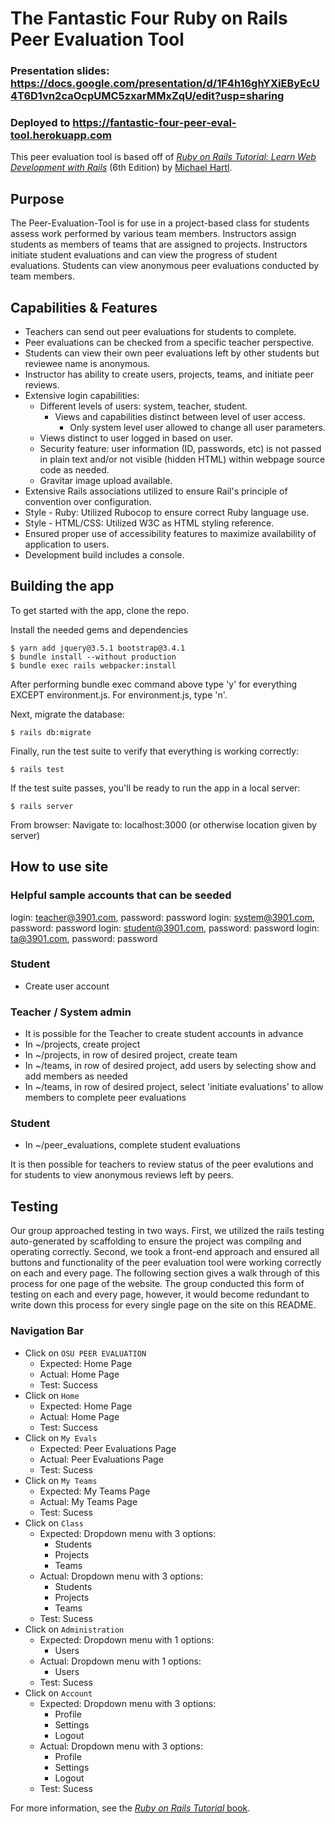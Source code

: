 # The Fantastic Four Ruby on Rails Peer Evaluation Tool 
### Presentation slides: https://docs.google.com/presentation/d/1F4h16ghYXiEByEcU4T6D1vn2caOcpUMC5zxarMMxZqU/edit?usp=sharing
### Deployed to https://fantastic-four-peer-eval-tool.herokuapp.com

This peer evaluation tool is based off of
[*Ruby on Rails Tutorial:
Learn Web Development with Rails*](https://www.railstutorial.org/)
(6th Edition)
by [Michael Hartl](https://www.michaelhartl.com/).

## Purpose
The Peer-Evaluation-Tool is for use in a project-based class for students assess work performed by various team members. Instructors assign students as members of teams that are assigned to projects. Instructors initiate student evaluations and can view the progress of student evaluations. Students can view anonymous peer evaluations conducted by team members.

## Capabilities & Features
 * Teachers can send out peer evaluations for students to complete.
 * Peer evaluations can be checked from a specific teacher perspective.
 * Students can view their own peer evaluations left by other students but reviewee name is anonymous.
 * Instructor has ability to create users, projects, teams, and initiate peer reviews.
 * Extensive login capabilities:
    * Different levels of users: system, teacher, student.
        * Views and capabilities distinct between level of user access.
            * Only system level user allowed to change all user parameters.
    * Views distinct to user logged in based on user.
    * Security feature: user information (ID, passwords, etc) is not passed in plain text and/or not visible (hidden HTML) within webpage source code as needed.
    * Gravitar image upload available.
 * Extensive Rails associations utilized to ensure Rail's principle of convention over configuration.
 * Style - Ruby: Utilized Rubocop to ensure correct Ruby language use.
 * Style - HTML/CSS: Utilized W3C as HTML styling reference.
 * Ensured proper use of accessibility features to maximize availability of application to users.
 * Development build includes a console.


## Building the app
To get started with the app, clone the repo.

Install the needed gems and dependencies
```
$ yarn add jquery@3.5.1 bootstrap@3.4.1
$ bundle install --without production
$ bundle exec rails webpacker:install
```

After performing bundle exec command above type 'y' for everything EXCEPT environment.js. For environment.js, type 'n'.

Next, migrate the database:
```
$ rails db:migrate
```

Finally, run the test suite to verify that everything is working correctly:

```
$ rails test
```

If the test suite passes, you'll be ready to run the app in a local server:

```
$ rails server
```

From browser: Navigate to: localhost:3000 (or otherwise location given by server)

## How to use site

### Helpful sample accounts that can be seeded
login: teacher@3901.com, password: password
login: system@3901.com, password: password
login: student@3901.com, password: password
login: ta@3901.com, password: password

### Student
* Create user account

### Teacher / System admin
* It is possible for the Teacher to create student accounts in advance
* In ~/projects, create project
* In ~/projects, in row of desired project, create team
* In ~/teams, in row of desired project, add users by selecting show and add members as needed
* In ~/teams, in row of desired project, select 'initiate evaluations' to allow members to complete peer evaluations

### Student
* In ~/peer_evaluations, complete student evaluations

It is then possible for teachers to review status of the peer evalutions and for students to view anonymous reviews left by peers.

## Testing
Our group approached testing in two ways. First, we utilized the rails testing auto-generated by scaffolding to ensure the project was compilng and operating correctly. Second, we took a front-end approach and ensured all buttons and functionality of the peer evaluation tool were working correctly on each and every page. The following section gives a walk through of this process for one page of the website. The group conducted this form of testing on each and every page, however, it would become redundant to write down this process for every single page on the site on this README.

### Navigation Bar
* Click on `OSU PEER EVALUATION`
    * Expected: Home Page
    * Actual: Home Page
    * Test: Success
* Click on `Home` 
    * Expected: Home Page
    * Actual: Home Page
    * Test: Success
* Click on `My Evals`
    * Expected: Peer Evaluations Page
    * Actual: Peer Evaluations Page
    * Test: Sucess
* Click on `My Teams`
    * Expected: My Teams Page
    * Actual: My Teams Page
    * Test: Sucess
* Click on `Class`
    * Expected: Dropdown menu with 3 options:
        * Students
        * Projects
        * Teams 
    * Actual: Dropdown menu with 3 options:
        * Students
        * Projects
        * Teams 
    * Test: Sucess
* Click on `Administration`
    * Expected: Dropdown menu with 1 options:
        * Users 
    * Actual: Dropdown menu with 1 options:
        * Users
    * Test: Sucess
* Click on `Account`
    * Expected: Dropdown menu with 3 options:
        * Profile
        * Settings
        * Logout 
    * Actual: Dropdown menu with 3 options:
        * Profile
        * Settings
        * Logout 
    * Test: Sucess


For more information, see the
[*Ruby on Rails Tutorial* book](https://www.railstutorial.org/book).
